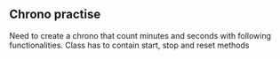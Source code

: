 
## Chrono practise

Need to create a chrono that count minutes and seconds with following functionalities.
Class has to contain start, stop and reset methods